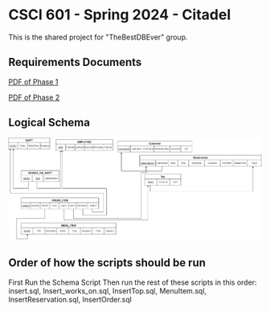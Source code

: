 # CSCI 601 - Spring 2024 - Citadel

This is the shared project for "TheBestDBEver" group.

## Requirements Documents

[PDF of Phase 1](<Documentation/601- DB Project - The Best DB Ever.pdf>)

[PDF of Phase 2](<Documentation/601- DB Project - The Best DB Ever - Phase Two.pdf>)

## Logical Schema

![Model](Phase3-RelationalModel.drawio.png)


## Order of how the scripts should be run
First Run the Schema Script
Then run the rest of these scripts in this order: insert.sql, Insert_works_on.sql, InsertTop.sql, MenuItem.sql, InsertReservation.sql, InsertOrder.sql
